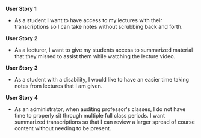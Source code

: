 **User Story 1**
- As a student I want to have access to my lectures with their transcriptions so I can take notes without scrubbing back and forth.

**User Story 2**
- As a lecturer, I want to give my students access to summarized material that they missed to assist them while watching the lecture video.

**User Story 3**
- As a student with a disability, I would like to have an easier time taking notes from lectures that I am given.

**User Story 4**
- As an administrator, when auditing professor's classes, I do not have time to properly sit through multiple full class periods. I want summarized transcriptions so that I can review a larger spread of course content without needing to be present. 